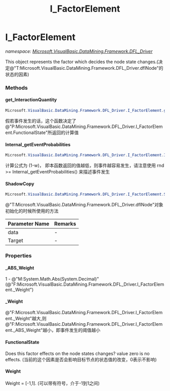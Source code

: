 ﻿---
title: I_FactorElement
---

# I_FactorElement
_namespace: [Microsoft.VisualBasic.DataMining.Framework.DFL_Driver](N-Microsoft.VisualBasic.DataMining.Framework.DFL_Driver.html)_

This object represents the factor which decides the node state changes.(决定@"T:Microsoft.VisualBasic.DataMining.Framework.DFL_Driver.dflNode"的状态的因素)

### Methods

#### get_InteractionQuantity
```csharp
Microsoft.VisualBasic.DataMining.Framework.DFL_Driver.I_FactorElement.get_InteractionQuantity
```
假若事件发生的话，这个函数决定了@"P:Microsoft.VisualBasic.DataMining.Framework.DFL_Driver.I_FactorElement.FunctionalState"所返回的计算值

#### Internal_getEventProbabilities
```csharp
Microsoft.VisualBasic.DataMining.Framework.DFL_Driver.I_FactorElement.Internal_getEventProbabilities
```
计算公式为 (1-w)， 即本函数返回的值越低，则事件越容易发生，请注意使用 rnd >= Internal_getEventProbabilities() 来描述事件发生

#### ShadowCopy
```csharp
Microsoft.VisualBasic.DataMining.Framework.DFL_Driver.I_FactorElement.ShadowCopy(Microsoft.VisualBasic.DataMining.Framework.DFL_Driver.I_FactorElement,Microsoft.VisualBasic.DataMining.Framework.DFL_Driver.dflNode)
```
@"T:Microsoft.VisualBasic.DataMining.Framework.DFL_Driver.dflNode"对象初始化的时候所使用的方法

|Parameter Name|Remarks|
|--------------|-------|
|data|-|
|Target|-|




### Properties

#### _ABS_Weight
1 - @"M:System.Math.Abs(System.Decimal)"(@"F:Microsoft.VisualBasic.DataMining.Framework.DFL_Driver.I_FactorElement._Weight")
#### _Weight
@"F:Microsoft.VisualBasic.DataMining.Framework.DFL_Driver.I_FactorElement._Weight"越大,则@"F:Microsoft.VisualBasic.DataMining.Framework.DFL_Driver.I_FactorElement._ABS_Weight"越小，即事件发生的阈值越小
#### FunctionalState
Does this factor effects on the node states changes? value zero is no effects.
 (当前的这个因素是否会影响目标节点的状态值的改变，0表示不影响)
#### Weight
Weight = [-1,1]. (可以带有符号，介于-1到1之间)

